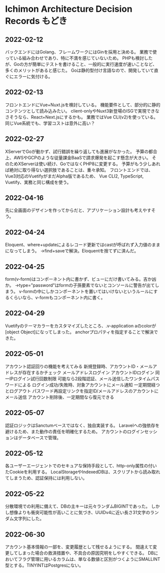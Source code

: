 # Ichimon Architecture Decision Records もどき

## 2022-02-12
バックエンドにはGolang、フレームワークにはGinを採用と決める。
業務で使っている組み合わせであり、特に不満を感じていないため。
PHPも検討したが、Goの方が簡単にテストを書けること、一般的に実行速度が速いことなど、多くのメリットがあると感じた。
Goは静的型付け言語なので、開発していて直ぐにエラーに気付ける。

## 2022-02-13
フロントエンドにVue+Nuxt.jsを検討している。
機能要件として、部分的に静的コンテンツとして読み込みたい。
client-onlyやNuxt3新登場のISGで実現できなさそうなら、React+Next.jsにするかも。
業務ではVue CLI(v2)を使っている。同じVue系統でも、学習コストは意外に高い？

## 2022-02-27
XServerでGoが動かず、試行錯誤を繰り返しても進展がなかった。
予算の都合上、AWSやGCPのような従量課金BaaSで請求爆発を起こす懸念が大きい。
そのためXServerは使い続け、GoではなくPHP8に変更する。
予算がもう少しあれば絶対に取り得ない選択肢であることは、重々承知。
フロントエンドでは、Vue3対応のVuetifyがまだAlpha版であるため、
Vue CLI2, TypeScript, Vuetify、実務と同じ構成を使う。

## 2022-04-16
先に全画面のデザインを作ってからだと、アプリケーション設計も考えやすそう。

## 2022-04-24
Eloquent、where+updateによるレコード更新ではcastが呼ばれず入力値のままになってしまう。
→find+saveで解決。Eloquentを捨てずに済んだ。

## 2022-04-25
form(v-form)はコンポーネント内に書かず、ビューにだけ書いてみる。吉か凶か。
→type="password"はformの子孫要素でないとコンソールに警告が出てしまう。
v-formの中にしかコンポーネントを置いてはいけないというルールにするくらいなら、v-formもコンポーネント内に書く。

## 2022-04-29
Vuetifyのテーマカラーをカスタマイズしたところ、.v-application aのcolorが[object Object]になってしまった。
anchorプロパティを指定することで解決できた。

## 2022-05-01
アカウント認証回りの機能を考えてみる
新規登録時、アカウントID・メールアドレスが存在するかチェック
メールアドレスログイン
アカウントIDログイン
同一IPログイン試行回数制限
可能なら2段階認証、メール送信したワンタイムパスワードによる
ログイン成功/失敗時、対象アカウントにメール通知
一定期間経つとログアウト
パスワード再設定リンクを指定ID/メールアドレスのアカウントにメール送信
アカウント削除後、一定期間なら復元できる

## 2022-05-07
認証ロジックはSanctumベースではなく、独自実装する。
Laravelへの強依存を避けるため、また動作の責任を明確化するため。
アカウントのログインセッションはデータベースで管理。

## 2022-05-12
各ユーザーエージェントでのセキュアな保持手段として、http-only属性の付いたCookieを利用する。
LocalStorageやIndexedDBは、スクリプトから読み取れてしまうため、認証保持には利用しない。

## 2022-05-22
分散環境での利用に備えて、DBの主キーは元々ランダムBIGINTであった。
しかし想像よりも衝突可能性が高いことに気づき、UUIDv4に近い長さ31文字のランダム文字列にした。

## 2022-06-30
アカウント基本情報の一部を、変更履歴として残せるようにする。
間違えて変更してしまった場合の救済措置や、不具合の原因究明をしやすくできる。
DBにおいてフラグ管理に用いるカラムは、単なる数値と区別がつくようにSMALLINT型とする。TINYINTはPostgresにない。